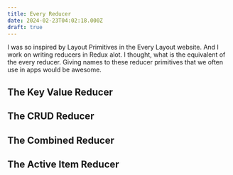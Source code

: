 ```yaml
---
title: Every Reducer
date: 2024-02-23T04:02:18.000Z
draft: true
---
```


I was so inspired by Layout Primitives in the Every Layout website. And I work on writing reducers in Redux alot. I thought, what is the equivalent of the every reducer. Giving names to these reducer primitives that we often use in apps would be awesome.

## The Key Value Reducer

## The CRUD Reducer

## The Combined Reducer

## The Active Item Reducer
